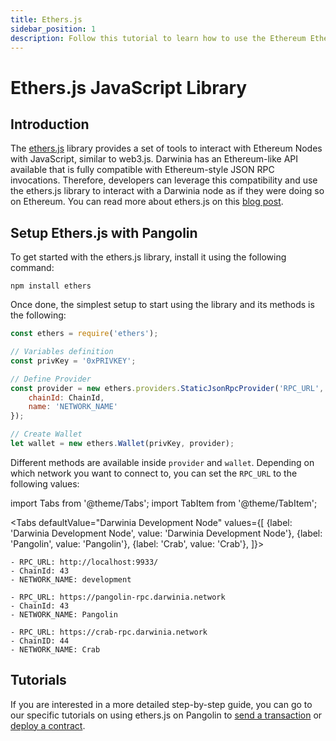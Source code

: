 ```yaml
---
title: Ethers.js
sidebar_position: 1
description: Follow this tutorial to learn how to use the Ethereum EtherJS Library to deploy Solidity smart contracts to Pangolin.
---
```

# Ethers.js JavaScript Library

## Introduction

The [ethers.js](https://docs.ethers.io/) library provides a set of tools to interact with Ethereum Nodes with JavaScript, similar to web3.js. Darwinia has an Ethereum-like API available that is fully compatible with Ethereum-style JSON RPC invocations. Therefore, developers can leverage this compatibility and use the ethers.js library to interact with a Darwinia node as if they were doing so on Ethereum. You can read more about ethers.js on this [blog post](https://medium.com/l4-media/announcing-ethers-js-a-web3-alternative-6f134fdd06f3).

## Setup Ethers.js with Pangolin

To get started with the ethers.js library, install it using the following command:

```
npm install ethers
```

Once done, the simplest setup to start using the library and its methods is the following:

```js
const ethers = require('ethers');

// Variables definition
const privKey = '0xPRIVKEY';

// Define Provider
const provider = new ethers.providers.StaticJsonRpcProvider('RPC_URL', {
    chainId: ChainId,
    name: 'NETWORK_NAME'
});

// Create Wallet
let wallet = new ethers.Wallet(privKey, provider);
```

Different methods are available inside `provider` and `wallet`. Depending on which network you want to connect to, you can set the `RPC_URL` to the following values:

import Tabs from '@theme/Tabs';
import TabItem from '@theme/TabItem';

<Tabs
  defaultValue="Darwinia Development Node"
  values={[
    {label: 'Darwinia Development Node', value: 'Darwinia Development Node'},
    {label: 'Pangolin', value: 'Pangolin'},
    {label: 'Crab', value: 'Crab'},
  ]}>
  <TabItem value="Darwinia Development Node">

```
- RPC_URL: http://localhost:9933/
- ChainId: 43
- NETWORK_NAME: development
```

  </TabItem>
  <TabItem value="Pangolin">

```
- RPC_URL: https://pangolin-rpc.darwinia.network
- ChainId: 43
- NETWORK_NAME: Pangolin
```

  </TabItem>
  <TabItem value="Crab">

```
- RPC_URL: https://crab-rpc.darwinia.network
- ChainID: 44
- NETWORK_NAME: Crab
```

  </TabItem>
</Tabs>

## Tutorials

If you are interested in a more detailed step-by-step guide, you can go to our specific tutorials on using ethers.js on Pangolin to [send a transaction](/builders/interact/eth-libraries/send-transaction/) or [deploy a contract](/builders/interact/eth-libraries/deploy-contract/).
